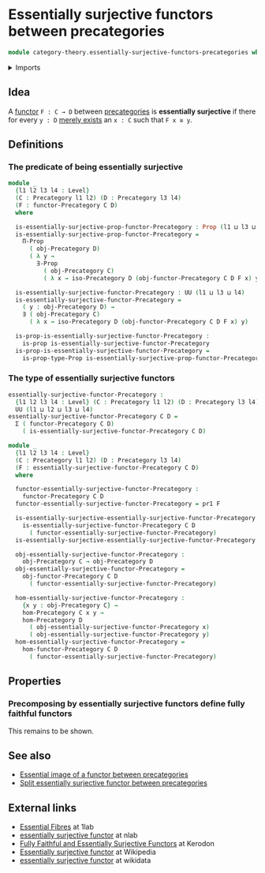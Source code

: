 # Essentially surjective functors between precategories

```agda
module category-theory.essentially-surjective-functors-precategories where
```

<details><summary>Imports</summary>

```agda
open import category-theory.functors-precategories
open import category-theory.isomorphisms-in-precategories
open import category-theory.precategories
open import category-theory.subprecategories

open import foundation.dependent-pair-types
open import foundation.existential-quantification
open import foundation.propositions
open import foundation.universe-levels
```

</details>

## Idea

A [functor](category-theory.functors-precategories.md) `F : C → D` between
[precategories](category-theory.precategories.md) is **essentially surjective**
if there for every `y : D`
[merely exists](foundation.existential-quantification.md) an `x : C` such that
`F x ≅ y`.

## Definitions

### The predicate of being essentially surjective

```agda
module _
  {l1 l2 l3 l4 : Level}
  (C : Precategory l1 l2) (D : Precategory l3 l4)
  (F : functor-Precategory C D)
  where

  is-essentially-surjective-prop-functor-Precategory : Prop (l1 ⊔ l3 ⊔ l4)
  is-essentially-surjective-prop-functor-Precategory =
    Π-Prop
      ( obj-Precategory D)
      ( λ y →
        ∃-Prop
          ( obj-Precategory C)
          ( λ x → iso-Precategory D (obj-functor-Precategory C D F x) y))

  is-essentially-surjective-functor-Precategory : UU (l1 ⊔ l3 ⊔ l4)
  is-essentially-surjective-functor-Precategory =
    ( y : obj-Precategory D) →
    ∃ ( obj-Precategory C)
      ( λ x → iso-Precategory D (obj-functor-Precategory C D F x) y)

  is-prop-is-essentially-surjective-functor-Precategory :
    is-prop is-essentially-surjective-functor-Precategory
  is-prop-is-essentially-surjective-functor-Precategory =
    is-prop-type-Prop is-essentially-surjective-prop-functor-Precategory
```

### The type of essentially surjective functors

```agda
essentially-surjective-functor-Precategory :
  {l1 l2 l3 l4 : Level} (C : Precategory l1 l2) (D : Precategory l3 l4) →
  UU (l1 ⊔ l2 ⊔ l3 ⊔ l4)
essentially-surjective-functor-Precategory C D =
  Σ ( functor-Precategory C D)
    ( is-essentially-surjective-functor-Precategory C D)

module _
  {l1 l2 l3 l4 : Level}
  (C : Precategory l1 l2) (D : Precategory l3 l4)
  (F : essentially-surjective-functor-Precategory C D)
  where

  functor-essentially-surjective-functor-Precategory :
    functor-Precategory C D
  functor-essentially-surjective-functor-Precategory = pr1 F

  is-essentially-surjective-essentially-surjective-functor-Precategory :
    is-essentially-surjective-functor-Precategory C D
      ( functor-essentially-surjective-functor-Precategory)
  is-essentially-surjective-essentially-surjective-functor-Precategory = pr2 F

  obj-essentially-surjective-functor-Precategory :
    obj-Precategory C → obj-Precategory D
  obj-essentially-surjective-functor-Precategory =
    obj-functor-Precategory C D
      ( functor-essentially-surjective-functor-Precategory)

  hom-essentially-surjective-functor-Precategory :
    {x y : obj-Precategory C} →
    hom-Precategory C x y →
    hom-Precategory D
      ( obj-essentially-surjective-functor-Precategory x)
      ( obj-essentially-surjective-functor-Precategory y)
  hom-essentially-surjective-functor-Precategory =
    hom-functor-Precategory C D
      ( functor-essentially-surjective-functor-Precategory)
```

## Properties

### Precomposing by essentially surjective functors define fully faithful functors

This remains to be shown.

## See also

- [Essential image of a functor between precategories](category-theory.essential-image-functor-precategories.md)
- [Split essentially surjective functor between precategories](category-theory.split-essential-surjective-functor-precategories.md)

## External links

- [Essential Fibres](https://1lab.dev/Cat.Functor.Properties.html#essential-fibres)
  at 1lab
- [essentially surjective functor](https://ncatlab.org/nlab/show/essentially+surjective+functor)
  at nlab
- [Fully Faithful and Essentially Surjective Functors](https://kerodon.net/tag/01JG)
  at Kerodon
- [Essentially surjective functor](https://en.wikipedia.org/wiki/Essentially_surjective_functor)
  at Wikipedia
- [essentially surjective functor](https://www.wikidata.org/wiki/Q140283) at
  wikidata
